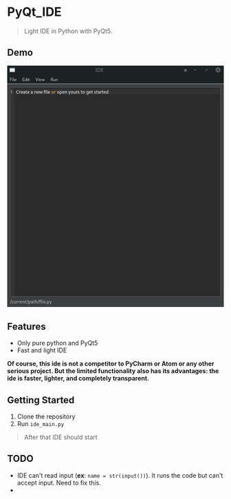 # PyQt_IDE
> Light IDE in Python with PyQt5.

## Demo
![demo](https://github.com/Intercrus/PyQt_IDE/blob/master/demo.gif)

## Features
* Only pure python and PyQt5
* Fast and light IDE

__Of course, this ide is not a competitor to PyCharm or Atom or any other serious project. But the limited functionality also has its advantages: the ide is faster, lighter, and completely transparent.__

## Getting Started
1. Clone the repository
2. Run `ide_main.py`
> After that IDE should start

## TODO
* IDE can't read input (**ex**: `name = str(input())`). It runs the code but can't accept input. Need to fix this.
* 
